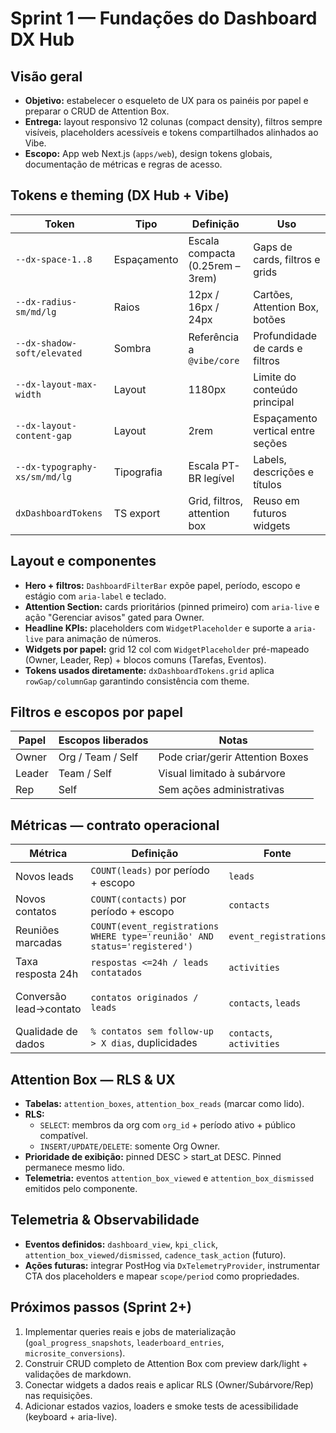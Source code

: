 # Sprint 1 — Fundações do Dashboard DX Hub

## Visão geral
- **Objetivo:** estabelecer o esqueleto de UX para os painéis por papel e preparar o CRUD de Attention Box.
- **Entrega:** layout responsivo 12 colunas (compact density), filtros sempre visíveis, placeholders acessíveis e tokens compartilhados alinhados ao Vibe.
- **Escopo:** App web Next.js (`apps/web`), design tokens globais, documentação de métricas e regras de acesso.

## Tokens e theming (DX Hub + Vibe)
| Token | Tipo | Definição | Uso |
| --- | --- | --- | --- |
| `--dx-space-1..8` | Espaçamento | Escala compacta (0.25rem – 3rem) | Gaps de cards, filtros e grids |
| `--dx-radius-sm/md/lg` | Raios | 12px / 16px / 24px | Cartões, Attention Box, botões |
| `--dx-shadow-soft/elevated` | Sombra | Referência a `@vibe/core` | Profundidade de cards e filtros |
| `--dx-layout-max-width` | Layout | 1180px | Limite do conteúdo principal |
| `--dx-layout-content-gap` | Layout | 2rem | Espaçamento vertical entre seções |
| `--dx-typography-xs/sm/md/lg` | Tipografia | Escala PT-BR legível | Labels, descrições e títulos |
| `dxDashboardTokens` | TS export | Grid, filtros, attention box | Reuso em futuros widgets |

## Layout e componentes
- **Hero + filtros:** `DashboardFilterBar` expõe papel, período, escopo e estágio com `aria-label` e teclado.
- **Attention Section:** cards prioritários (pinned primeiro) com `aria-live` e ação "Gerenciar avisos" gated para Owner.
- **Headline KPIs:** placeholders com `WidgetPlaceholder` e suporte a `aria-live` para animação de números.
- **Widgets por papel:** grid 12 col com `WidgetPlaceholder` pré-mapeado (Owner, Leader, Rep) + blocos comuns (Tarefas, Eventos).
- **Tokens usados diretamente:** `dxDashboardTokens.grid` aplica `rowGap/columnGap` garantindo consistência com theme.

## Filtros e escopos por papel
| Papel | Escopos liberados | Notas |
| --- | --- | --- |
| Owner | Org / Team / Self | Pode criar/gerir Attention Boxes |
| Leader | Team / Self | Visual limitado à subárvore |
| Rep | Self | Sem ações administrativas |

## Métricas — contrato operacional
| Métrica | Definição | Fonte | Observações |
| --- | --- | --- | --- |
| Novos leads | `COUNT(leads)` por período + escopo | `leads` | Cache 60–120s |
| Novos contatos | `COUNT(contacts)` por período + escopo | `contacts` | Drill-down lista contatos |
| Reuniões marcadas | `COUNT(event_registrations WHERE type='reunião' AND status='registered')` | `event_registrations` | Suporte a agenda |
| Taxa resposta 24h | `respostas <=24h / leads contatados` | `activities` | Heurística Fase 1 |
| Conversão lead→contato | `contatos originados / leads` | `contacts`, `leads` | Ocultar se dados incompletos |
| Qualidade de dados | `% contatos sem follow-up > X dias`, duplicidades | `contacts`, `activities` | Alertas em Attention Box |

## Attention Box — RLS & UX
- **Tabelas:** `attention_boxes`, `attention_box_reads` (marcar como lido).
- **RLS:**
  - `SELECT`: membros da org com `org_id` + período ativo + público compatível.
  - `INSERT/UPDATE/DELETE`: somente Org Owner.
- **Prioridade de exibição:** pinned DESC > start_at DESC. Pinned permanece mesmo lido.
- **Telemetria:** eventos `attention_box_viewed` e `attention_box_dismissed` emitidos pelo componente.

## Telemetria & Observabilidade
- **Eventos definidos:** `dashboard_view`, `kpi_click`, `attention_box_viewed/dismissed`, `cadence_task_action` (futuro).
- **Ações futuras:** integrar PostHog via `DxTelemetryProvider`, instrumentar CTA dos placeholders e mapear `scope/period` como propriedades.

## Próximos passos (Sprint 2+)
1. Implementar queries reais e jobs de materialização (`goal_progress_snapshots`, `leaderboard_entries`, `microsite_conversions`).
2. Construir CRUD completo de Attention Box com preview dark/light + validações de markdown.
3. Conectar widgets a dados reais e aplicar RLS (Owner/Subárvore/Rep) nas requisições.
4. Adicionar estados vazios, loaders e smoke tests de acessibilidade (keyboard + aria-live).
